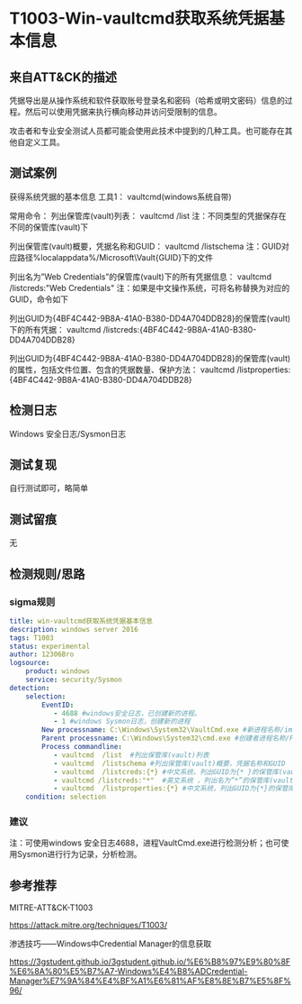 # T1003-Win-vaultcmd获取系统凭据基本信息

## 来自ATT&CK的描述

凭据导出是从操作系统和软件获取账号登录名和密码（哈希或明文密码）信息的过程。然后可以使用凭据来执行横向移动并访问受限制的信息。

攻击者和专业安全测试人员都可能会使用此技术中提到的几种工具。也可能存在其他自定义工具。

## 测试案例

获得系统凭据的基本信息
工具1： vaultcmd(windows系统自带)

常用命令：
列出保管库(vault)列表：
vaultcmd /list
注：不同类型的凭据保存在不同的保管库(vault)下

列出保管库(vault)概要，凭据名称和GUID：
vaultcmd /listschema
注：GUID对应路径%localappdata%/Microsoft\Vault\{GUID}下的文件

列出名为”Web Credentials”的保管库(vault)下的所有凭据信息：
vaultcmd /listcreds:"Web Credentials"
注：如果是中文操作系统，可将名称替换为对应的GUID，命令如下

列出GUID为{4BF4C442-9B8A-41A0-B380-DD4A704DDB28}的保管库(vault)下的所有凭据：
vaultcmd /listcreds:{4BF4C442-9B8A-41A0-B380-DD4A704DDB28}

列出GUID为{4BF4C442-9B8A-41A0-B380-DD4A704DDB28}的保管库(vault)的属性，包括文件位置、包含的凭据数量、保护方法：
vaultcmd /listproperties:{4BF4C442-9B8A-41A0-B380-DD4A704DDB28}

## 检测日志

Windows 安全日志/Sysmon日志

## 测试复现

自行测试即可，略简单

## 测试留痕

无

## 检测规则/思路

### sigma规则

```yml
title: win-vaultcmd获取系统凭据基本信息
description: windows server 2016
tags: T1003
status: experimental
author: 12306Bro
logsource:
    product: windows
    service: security/Sysmon
detection:
    selection:
        EventID:
           - 4688 #windows安全日志，已创建新的进程。
           - 1 #windows Sysmon日志，创建新的进程
        New processname: C:\Windows\System32\VaultCmd.exe #新进程名称/image
        Parent processname: C:\Windows\System32\cmd.exe #创建者进程名称/ParentImage
        Process commandline:
           - vaultcmd  /list  #列出保管库(vault)列表
           - vaultcmd  /listschema #列出保管库(vault)概要，凭据名称和GUID
           - vaultcmd  /listcreds:{*} #中文系统，列出GUID为{* }的保管库(vault)下的所有凭据
           - vaultcmd /listcreds:"*"  #英文系统 ，列出名为”*”的保管库(vault)下的所有凭据信息
           - vaultcmd  /listproperties:{*} #中文系统，列出GUID为{*}的保管库(vault)的属性，包括文件位置、包含的凭据数量、保护方法
    condition: selection
```

### 建议

注：可使用windows 安全日志4688，进程VaultCmd.exe进行检测分析；也可使用Sysmon进行行为记录，分析检测。

## 参考推荐

MITRE-ATT&CK-T1003

<https://attack.mitre.org/techniques/T1003/>

渗透技巧——Windows中Credential Manager的信息获取

<https://3gstudent.github.io/3gstudent.github.io/%E6%B8%97%E9%80%8F%E6%8A%80%E5%B7%A7-Windows%E4%B8%ADCredential-Manager%E7%9A%84%E4%BF%A1%E6%81%AF%E8%8E%B7%E5%8F%96/>
